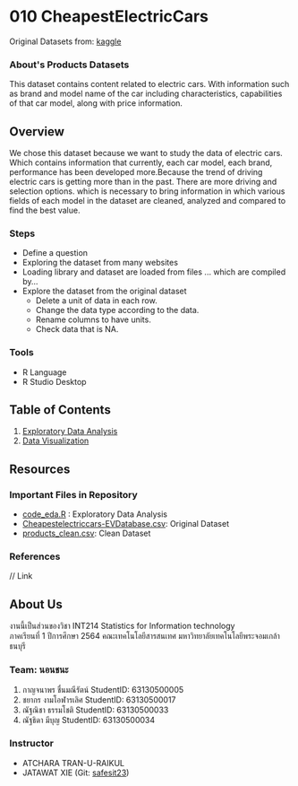 
# 010 CheapestElectricCars

Original Datasets from: [kaggle](https://www.kaggle.com/kkhandekar/cheapest-electric-cars?fbclid=IwAR0_1it-Db3IslU0N8CIyAZtnZmBqfDQXAeH6h04Z-xnvnfhe4CUeVlgDxk)

### About's Products Datasets

This dataset contains content related to electric cars. With information such as brand and model name of the car including characteristics, capabilities of that car model, along with price information.

## Overview

We chose this dataset because we want to study the data of electric cars. Which contains information that currently, each car model, each brand, performance has been developed more.Because the trend of driving electric cars is getting more than in the past. There are more driving and selection options. which is necessary to bring information in which various fields of each model in the dataset are cleaned, analyzed and compared to find the best value.

### Steps
- Define a question
- Exploring the dataset from many websites
- Loading library and dataset are loaded from files ... which are compiled by…
- Explore the dataset from the original dataset
  - Delete a unit of data in each row.
  - Change the data type according to the data.
  - Rename columns to have units.
  - Check data that is NA.


### Tools

- R Language
- R Studio Desktop

## Table of Contents

1. [Exploratory Data Analysis](./01_explore.md)
2. [Data Visualization]()

## Resources

### Important Files in Repository

- [code_eda.R](./code_eda.R) : Exploratory Data Analysis
- [Cheapestelectriccars-EVDatabase.csv](./Cheapestelectriccars-EVDatabase.csv): Original Dataset
- [products_clean.csv](./products_original.csv): Clean Dataset

### References

// Link

## About Us

งานนี้เป็นส่วนของวิชา INT214 Statistics for Information technology <br/> ภาคเรียนที่ 1 ปีการศึกษา 2564 คณะเทคโนโลยีสารสนเทศ มหาวิทยาลัยเทคโนโลยีพระจอมเกล้าธนบุรี

### Team: นอนชนะ

1. กาญจนาพร   ชื่นมณีรัตน์     StudentID: 63130500005
2. ชยากร      งามโอฬารเลิศ   StudentID: 63130500017
3. ณัฐณิชา     ธรรมโชติ      StudentID: 63130500033
4. ณัฐธิดา      มีบุญ         StudentID: 63130500034

### Instructor

- ATCHARA TRAN-U-RAIKUL
- JATAWAT XIE (Git: [safesit23](https://github.com/safesit23))


